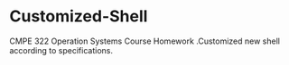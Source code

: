 # Customized-Shell
CMPE 322 Operation Systems Course Homework .Customized new shell according to specifications.
